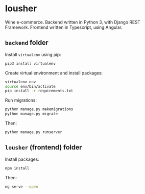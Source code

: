 # lousher

Wine e-commerce. Backend written in Python 3, with Django REST Framework. Frontend written in Typescript, using Angular.

## `backend` folder

Install `virtualenv` using pip:

```bash
pip3 install virtualenv
```

Create virtual environment and install packages:

```bash
virtualenv env
source env/bin/activate
pip install -r requirements.txt
```

Run migrations:

```bash
python manage.py makemigrations
python manage.py migrate
```

Then:

```bash
python manage.py runserver
```

## `lousher` (frontend) folder

Install packages:

```bash
npm install
```

Then:
```bash
ng serve --open
```